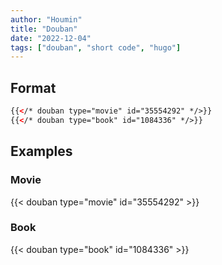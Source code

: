 ```yaml
---
author: "Houmin"
title: "Douban"
date: "2022-12-04"
tags: ["douban", "short code", "hugo"]
---
```


## Format

```html
{{</* douban type="movie" id="35554292" */>}}
{{</* douban type="book" id="1084336" */>}}
```

## Examples

### Movie

{{< douban type="movie" id="35554292" >}}

### Book

{{< douban type="book" id="1084336" >}}
